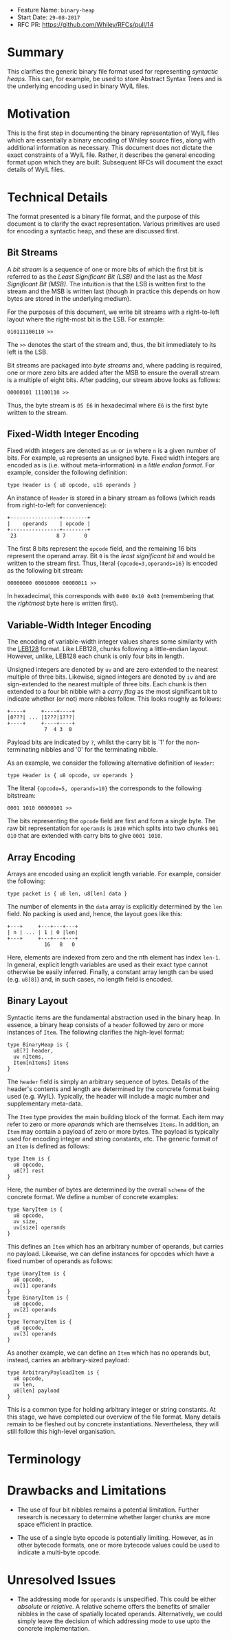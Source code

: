 - Feature Name: `binary-heap`
- Start Date: `29-08-2017`
- RFC PR: https://github.com/Whiley/RFCs/pull/14

# Summary

This clarifies the generic binary file format used for representing
_syntactic heaps_.  This can, for example, be used to store Abstract
Syntax Trees and is the underlying encoding used in binary WyIL files.

# Motivation

This is the first step in documenting the binary representation of
WyIL files which are essentially a binary encoding of Whiley source
files, along with additional information as necessary.  This document
does not dictate the exact constraints of a WyIL file.  Rather, it
describes the general encoding format upon which they are built.
Subsequent RFCs will document the exact details of WyIL files.

# Technical Details

The format presented is a binary file format, and the purpose of this
document is to clarify the exact representation.  Various primitives
are used for encoding a syntactic heap, and these are discussed first.

## Bit Streams

A _bit stream_ is a sequence of one or more bits of which the first
bit is referred to as the _Least Significant Bit (LSB)_ and the last
as the _Most Significant Bit (MSB)_.  The intuition is that the LSB is
written first to the stream and the MSB is written last (though in
practice this depends on how bytes are stored in the underlying
medium).

For the purposes of this document, we write bit streams with a
right-to-left layout where the right-most bit is the LSB.  For
example:

```
010111100110 >>
```

The `>>` denotes the start of the stream and, thus, the bit
immediately to its left is the LSB.

Bit streams are packaged into _byte streams_ and, where padding is
required, one or more zero bits are added after the MSB to ensure the
overall stream is a multiple of eight bits.  After padding, our stream
above looks as follows:

```
00000101 11100110 >>
```

Thus, the byte stream is `05 E6` in hexadecimal where `E6` is the
first byte written to the stream.

## Fixed-Width Integer Encoding

Fixed width integers are denoted as `un` or `in` where `n` is a given
number of bits.  For example, `u8` represents an unsigned byte.  Fixed
width integers are encoded as is (i.e. without meta-information) in
a _little endian format_.  For example, consider the following
definition:

```
type Header is { u8 opcode, u16 operands }
```

An instance of `Header` is stored in a binary stream as follows (which
reads from right-to-left for convenience):

```
+----------------+--------+
|    operands    | opcode |
+----------------+--------+
 23             8 7      0
```

The first 8 bits represent the `opcode` field, and the remaining 16
bits represent the operand array.  Bit `0` is the _least significant
bit_ and would be written to the stream first.  Thus, literal
`{opcode=3,operands=16}` is encoded as the following bit stream:

```
00000000 00010000 00000011 >>
```

In hexadecimal, this corresponds with `0x00 0x10 0x03` (remembering
that the _rightmost_ byte here is written first).

## Variable-Width Integer Encoding

The encoding of variable-width integer values shares some similarity
with the [LEB128](https://en.wikipedia.org/wiki/LEB128) format.  Like
LEB128, chunks following a little-endian layout.  However, unlike,
LEB128 each chunk is only four bits in length.

Unsigned integers are denoted by `uv` and are zero extended to the
nearest multiple of three bits.  Likewise, signed integers are denoted
by `iv` and are sign-extended to the nearest multiple of three bits.
Each chunk is then extended to a four bit nibble with a _carry flag_
as the most significant bit to indicate whether (or not) more nibbles
follow.  This looks roughly as follows:

```
+----+     +----+----+
|0???| ... |1???|1???|
+----+     +----+----+
            7  4 3  0
```

Payload bits are indicated by `?`, whilst the carry bit is `1' for the
non-terminating nibbles and '0' for the terminating nibble.

As an example, we consider the following alternative definition of
`Header`:

```
type Header is { u8 opcode, uv operands }
```

The literal `{opcode=5, operands=10}` the corresponds to the following
bitstream:

```
0001 1010 00000101 >>
```

The bits representing the `opcode` field are first and form a single
byte.  The raw bit representation for `operands` is `1010` which
splits into two chunks `001 010` that are extended with carry bits to
give `0001 1010`.

## Array Encoding

Arrays are encoded using an explicit length variable.  For example,
consider the following:

```
type packet is { u8 len, u8[len] data }
```

The number of elements in the `data` array is explicitly determined by
the `len` field.  No packing is used and, hence, the layout goes like
this:

```
+---+     +---+---+---+
| n | ... | 1 | 0 |len|
+---+     +---+---+---+
            16   8   0
```

Here, elements are indexed from zero and the nth element has index
`len-1`.  In general, explicit length variables are used as their
exact type cannot otherwise be easily inferred.  Finally, a constant
array length can be used (e.g. `u8[8]`) and, in such cases, no length
field is encoded.

## Binary Layout

Syntactic items are the fundamental abstraction used in the binary
heap.  In essence, a binary heap consists of a `header` followed by
zero or more instances of `Item`.  The following clarifies the
high-level format:

```
type BinaryHeap is {
  u8[?] header,
  uv nItems,
  Item[nItems] items
}
```

The `header` field is simply an arbitrary sequence of bytes.  Details
of the header's contents and length are determined by the concrete
format being used (e.g. WyIL).  Typically, the header will include a
magic number and supplementary meta-data.

The `Item` type provides the main building block of the format.  Each
item may refer to zero or more _operands_ which are themselves
`Items`.  In addition, an `Item` may contain a payload of zero or more
bytes.  The payload is typically used for encoding integer and string
constants, etc.  The generic format of an `Item` is defined as follows:

```
type Item is {
  u8 opcode,
  u8[?] rest
}
```

Here, the number of bytes are determined by the overall `schema` of
the concrete format.  We define a number of concrete examples:

```
type NaryItem is {
  u8 opcode,
  uv size,
  uv[size] operands
}
```

This defines an `Item` which has an arbitrary number of
operands, but carries no payload.  Likewise, we can define instances
for opcodes which have a fixed number of operands as follows: 

```
type UnaryItem is {
  u8 opcode,
  uv[1] operands
}
type BinaryItem is {
  u8 opcode,
  uv[2] operands
}
type TernaryItem is {
  u8 opcode,
  uv[3] operands
} 
```

As another example, we can define an `Item` which has no operands but,
instead, carries an arbitrary-sized payload:

```
type ArbitraryPayloadItem is {
  u8 opcode,
  uv len,
  u8[len] payload
}
```

This is a common type for holding arbitrary integer or string
constants.  At this stage, we have completed our overview of the file
format.  Many details remain to be fleshed out by concrete
instantiations.  Nevertheless, they will still follow this high-level
organisation.

# Terminology

# Drawbacks and Limitations

- The use of four bit nibbles remains a potential limitation.  Further
  research is necessary to determine whether larger chunks are more
  space efficient in practice.

- The use of a single byte opcode is potentially limiting.  However,
  as in other bytecode formats, one or more bytecode values could be
  used to indicate a multi-byte opcode.

# Unresolved Issues

- The addressing mode for `operands` is unspecified.  This could be
  either _absolute_ or _relative_.  A relative scheme offers the
  benefits of smaller nibbles in the case of spatially located
  operands.  Alternatively, we could simply leave the decision of
  which addressing mode to use upto the concrete implementation.
